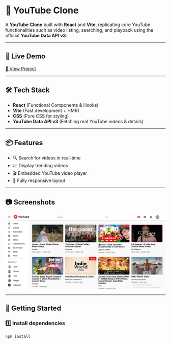 # 🎥 YouTube Clone

A **YouTube Clone** built with **React** and **Vite**, replicating core YouTube functionalities such as video listing, searching, and playback using the official **YouTube Data API v3**.

---

## 🚀 Live Demo
[🔗 View Project](
https://you-tube-clone-xi-navy.vercel.app/) 

---

## 🛠 Tech Stack
- **React** (Functional Components & Hooks)
- **Vite** (Fast development + HMR)
- **CSS** (Pure CSS for styling)
- **YouTube Data API v3** (Fetching real YouTube videos & details)

---

## 📦 Features
- 🔍 Search for videos in real-time
- 📈 Display trending videos
- 🎬 Embedded YouTube video player
- 📱 Fully responsive layout

---

## 📷 Screenshots
<!-- ضع صور أو GIF للمشروع -->
![App Screenshot](src/assets/Screenshot%202025-08-08%20030839.png)

---

## 🧰 Getting Started

### 1️⃣ Install dependencies
```bash
npm install
